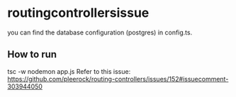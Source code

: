# routingcontrollersissue
you can find the database configuration (postgres) in config.ts.

## How to run
tsc -w
nodemon app.js
Refer to this issue:
https://github.com/pleerock/routing-controllers/issues/152#issuecomment-303944050


